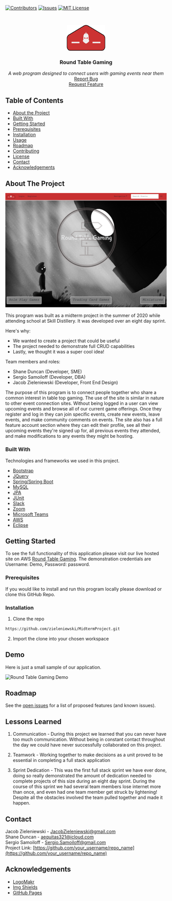 <!--
*** Thanks for checking out this README Template. If you have a suggestion that would
*** make this better, please fork the repo and create a pull request or simply open
*** an issue with the tag "enhancement".
*** Thanks again! Now go create something AMAZING! :D
-->





<!-- PROJECT SHIELDS -->
<!--
*** I'm using markdown "reference style" links for readability.
*** Reference links are enclosed in brackets [ ] instead of parentheses ( ).
*** See the bottom of this document for tsdfdshe declaration of the reference variables
*** for contributors-url, forks-url, etc. This is an optional, concise syntax you may use.
*** https://www.markdownguide.org/basic-syntax/#reference-style-links
-->
[![Contributors][contributors-shield]][contributors-url]
[![Issues][issues-shield]][issues-url]
[![MIT License][license-shield]][license-url]




<!-- PROJECT LOGO -->
<br />
<p align="center">
<a href="https://github.com/zieleniewski/MidtermProject">
    <img src="images/newRoundTableLogo.png" alt="Logo" width="120" height="80">
</a>

  <h3 align="center">Round Table Gaming</h3>

  <p align="center">
  <em>A web program designed to connect users with gaming events near them</em>
    <br />
    <a href="https://github.com/othneildrew/Best-README-Template/issues">Report Bug</a>
    <br />
    <a href="https://github.com/othneildrew/Best-README-Template/issues">Request Feature</a>
  </p>
</p>



<!-- TABLE OF CONTENTS -->
## Table of Contents

* [About the Project](#about-the-project)
* [Built With](#built-with)
* [Getting Started](#getting-started)
* [Prerequisites](#prerequisites)
* [Installation](#installation)
* [Usage](#usage)
* [Roadmap](#roadmap)
* [Contributing](#contributing)
* [License](#license)
* [Contact](#contact)
* [Acknowledgements](#acknowledgements)



<!-- ABOUT THE PROJECT -->
## About The Project

![Product Name Screen Shot][product-screenshot]

This program was built as a midterm project in the summer of 2020 while attending school at Skill Distillery. It was developed over an eight day sprint.

Here's why:
* We wanted to create a project that could be useful
* The project needed to demonstrate full CRUD capabilities
* Lastly, we thought it was a super cool idea!

Team members and roles:
* Shane Duncan (Developer, SME)
* Sergio Samoiloff (Developer, DBA)
* Jacob Zieleniewski (Developer, Front End Design)

The purpose of this program is to connect people together who share a common interest in table top gaming. The use of the site is similar in nature to other event connection sites. Without being logged in a user can view upcoming events and browse all of our current game offerings. Once they register and log in they can join specific events, create new events, leave events, and make community comments on events. The site also has a full feature account section where they can edit their profile, see all their upcoming events they're signed up for, all previous events they attended, and make modifications to any events they might be hosting.

### Built With
Technologies and frameworks we used in this project.
* [Bootstrap](https://getbootstrap.com)
* [JQuery](https://jquery.com)
* [Spring/Spring Boot](https://spring.io/)
* [MySQL](https://www.mysql.com/)
* [JPA](https://docs.oracle.com/javaee/6/tutorial/doc/bnbpz.html)
* [JUnit](https://junit.org/junit5/)
* [Slack](https://slack.com/)
* [Zoom](https://zoom.us/)
* [Microsoft Teams](https://www.microsoft.com/en-us/microsoft-365/microsoft-teams/group-chat-software)
* [AWS](https://aws.amazon.com/)
* [Eclipse](https://www.eclipse.org/ide/)



<!-- GETTING STARTED -->
## Getting Started

To see the full functionality of this application please visit our live hosted site on AWS [Round Table Gaming](http://3.22.232.111:8080/RoundTableGaming). The demonstration credentials are Username: Demo, Password: password.

### Prerequisites

If you would like to install and run this program locally please download or clone this GitHub Repo.



### Installation

1. Clone the repo

```sh
https://github.com/zieleniewski/MidtermProject.git
```
2. Import the clone into your chosen workspace




<!-- USAGE EXAMPLES -->
## Demo

Here is just a small sample of our application.

![Round Table Gaming Demo](demo/demo.gif)



<!-- ROADMAP -->
## Roadmap

See the [open issues](https://github.com/othneildrew/Best-README-Template/issues) for a list of proposed features (and known issues).

## Lessons Learned

1. Communication - During this project we learned that you can never have too much communication. Without being in constant contact throughout the day we could have never successfully collaborated on this project.

2. Teamwork -  Working together to make decisions as a unit proved to be essential in completing a full stack application

3. Sprint Dedication - This was the first full stack sprint we have ever done, doing so really demonstrated the amount of dedication needed to complete projects of this size during an eight day sprint. During the course of this sprint we had several team members lose internet more than once, and even had one team member get struck by lightening! Despite all the obstacles involved the team pulled together and made it happen.


<!-- CONTACT -->
## Contact

Jacob Zieleniewski -  JacobZieleniewski@gmail.com <br />
Shane Duncan -  aequitas321@icloud.com <br />
Sergio Samoiloff - Sergio.Samoiloff@gmail.com <br />
Project Link: [https://github.com/your_username/repo_name](https://github.com/your_username/repo_name)



<!-- ACKNOWLEDGEMENTS -->
## Acknowledgements
* [LogoMakr](logomakr.com)
* [Img Shields](https://shields.io)
* [GitHub Pages](https://pages.github.com)






<!-- MARKDOWN LINKS & IMAGES -->
<!-- https://www.markdownguide.org/basic-syntax/#reference-style-links -->
[contributors-shield]: https://img.shields.io/github/contributors/othneildrew/Best-README-Template.svg?style=flat-square
[contributors-url]: https://github.com/zieleniewski/MidtermProject/graphs/contributors
[issues-shield]: https://img.shields.io/github/issues/othneildrew/Best-README-Template.svg?style=flat-square
[issues-url]: https://github.com/zieleniewski/MidtermProject/issues
[license-shield]: https://img.shields.io/github/license/othneildrew/Best-README-Template.svg?style=flat-square
[license-url]: https://github.com/othneildrew/Best-README-Template/blob/master/LICENSE.txt
[product-screenshot]: images/screenshot.png
